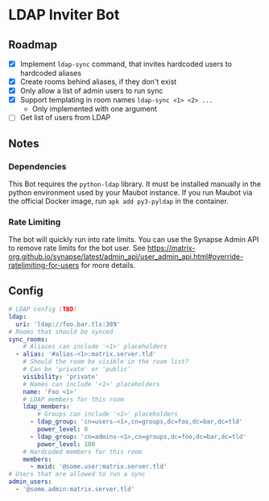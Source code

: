 # LDAP Inviter Bot

## Roadmap
- [x] Implement `ldap-sync` command, that invites hardcoded users to hardcoded aliases
- [x] Create rooms behind aliases, if they don't exist
- [x] Only allow a list of admin users to run sync
- [x] Support templating in room names `ldap-sync <1> <2> ...`
  - Only implemented with one argument
- [ ] Get list of users from LDAP

## Notes
### Dependencies
This Bot requires the `python-ldap` library.
It must be installed manually in the python environment used by your Maubot instance.
If you run Maubot via the official Docker image, run `apk add py3-pyldap` in the container.

### Rate Limiting
The bot will quickly run into rate limits.
You can use the Synapse Admin API to remove rate limits for the bot user.
See https://matrix-org.github.io/synapse/latest/admin_api/user_admin_api.html#override-ratelimiting-for-users
for more details.

## Config
```yaml
# LDAP config (TBD)
ldap:
  uri: 'ldap://foo.bar.tls:389'
# Rooms that should be synced
sync_rooms:
    # Aliases can include '<1>' placeholders
  - alias: '#alias-<1>:matrix.server.tld'
    # Should the room be visible in the room list?
    # Can be 'private' or 'public'
    visibility: 'private'
    # Names can include '<1>' placeholders
    name: 'Foo <1>'
    # LDAP members for this room
    ldap_members:
        # Groups can include '<1>' placeholders
      - ldap_group: 'cn=users-<1>,cn=groups,dc=foo,dc=bar,dc=tld'
        power_level: 0
      - ldap_group: 'cn=admins-<1>,cn=groups,dc=foo,dc=bar,dc=tld'
        power_level: 100
    # Hardcoded members for this room
    members:
      - mxid: '@some.user:matrix.server.tld'
# Users that are allowed to run a sync
admin_users:
  - '@some.admin:matrix.server.tld'
```